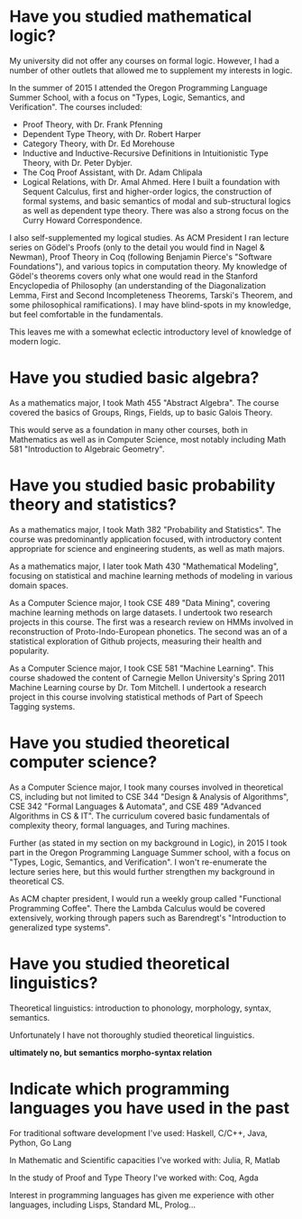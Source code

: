 Have you studied mathematical logic?
====================================
My university did not offer any courses on formal logic. However, I had a
number of other outlets that allowed me to supplement my interests in logic.

In the summer of 2015 I attended the Oregon Programming Language Summer School,
with a focus on "Types, Logic, Semantics, and Verification". The courses
included:
- Proof Theory, with Dr. Frank Pfenning
- Dependent Type Theory, with Dr. Robert Harper
- Category Theory, with Dr. Ed Morehouse
- Inductive and Inductive-Recursive Definitions in Intuitionistic Type Theory,
  with Dr. Peter Dybjer.
- The Coq Proof Assistant, with Dr. Adam Chlipala
- Logical Relations, with Dr. Amal Ahmed.
Here I built a foundation with Sequent Calculus, first and higher-order logics,
the construction of formal systems, and basic semantics of modal and
sub-structural logics as well as dependent type theory. There was also a
strong focus on the Curry Howard Correspondence.

I also self-supplemented my logical studies. As ACM President I ran lecture
series on Gödel's Proofs (only to the detail you would find in Nagel & Newman),
Proof Theory in Coq (following Benjamin Pierce's "Software Foundations"), and
various topics in computation theory. My knowledge of Gödel's theorems covers
only what one would read in the Stanford Encyclopedia of Philosophy (an
understanding of the Diagonalization Lemma, First and Second Incompleteness
Theorems, Tarski's Theorem, and some philosophical ramifications). I may have
blind-spots in my knowledge, but feel comfortable in the fundamentals.

This leaves me with a somewhat eclectic introductory level of knowledge of
modern logic.

Have you studied basic algebra?
====================================
As a mathematics major, I took Math 455 "Abstract Algebra". The course covered
the basics of Groups, Rings, Fields, up to basic Galois Theory.

This would serve as a foundation in many other courses, both in Mathematics as
well as in Computer Science, most notably including Math 581 "Introduction to
Algebraic Geometry".

Have you studied basic probability theory and statistics?
====================================
As a mathematics major, I took Math 382 "Probability and Statistics". The
course was predominantly application focused, with introductory content
appropriate for science and engineering students, as well as math majors.

As a mathematics major, I later took Math 430 "Mathematical Modeling", focusing
on statistical and machine learning methods of modeling in various domain
spaces.

As a Computer Science major, I took CSE 489 "Data Mining", covering machine
learning methods on large datasets. I undertook two research projects in this
course. The first was a research review on HMMs involved in reconstruction of
Proto-Indo-European phonetics. The second was an of a statistical exploration
of Github projects, measuring their health and popularity.

As a Computer Science major, I took CSE 581 "Machine Learning". This course
shadowed the content of Carnegie Mellon University's Spring 2011 Machine
Learning course by Dr. Tom Mitchell. I undertook a research project in this
course involving statistical methods of Part of Speech Tagging systems.

Have you studied theoretical computer science?
====================================
As a Computer Science major, I took many courses involved in theoretical CS,
including but not limited to CSE 344 "Design & Analysis of Algorithms", CSE 342
"Formal Languages & Automata", and CSE 489 "Advanced Algorithms in CS & IT".
The curriculum covered basic fundamentals of complexity theory, formal
languages, and Turing machines.

Further (as stated in my section on my background in Logic), in 2015 I took
part in the Oregon Programming Language Summer school, with a focus on "Types,
Logic, Semantics, and Verification". I won't re-enumerate the lecture series
here, but this would further strengthen my background in theoretical CS.

As ACM chapter president, I would run a weekly group called "Functional
Programming Coffee". There the Lambda Calculus would be covered extensively,
working through papers such as Barendregt's "Introduction to generalized type
systems".

Have you studied theoretical linguistics?
====================================
Theoretical linguistics: introduction to phonology, morphology, syntax,
semantics.

Unfortunately I have not thoroughly studied theoretical linguistics.

**ultimately no, but**
**semantics**
**morpho-syntax relation**


Indicate which programming languages you have used in the past
====================================
For traditional software development I've used:
Haskell, C/C++, Java, Python, Go Lang

In Mathematic and Scientific capacities I've worked with:
Julia, R, Matlab

In the study of Proof and Type Theory I've worked with:
Coq, Agda

Interest in programming languages has given me experience with other languages,
including Lisps, Standard ML, Prolog...
